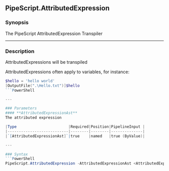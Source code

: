 PipeScript.AttributedExpression
-------------------------------

### Synopsis
The PipeScript AttributedExpression Transpiler

---

### Description

AttributedExpressions will be transpiled 

AttributedExpressions often apply to variables, for instance:

```PowerShell
$hello = 'hello world'
[OutputFile(".\Hello.txt")]$hello
```PowerShell

---

### Parameters
#### **AttributedExpressionAst**
The attributed expression

|Type                       |Required|Position|PipelineInput |
|---------------------------|--------|--------|--------------|
|`[AttributedExpressionAst]`|true    |named   |true (ByValue)|

---

### Syntax
```PowerShell
PipeScript.AttributedExpression -AttributedExpressionAst <AttributedExpressionAst> [<CommonParameters>]
```

